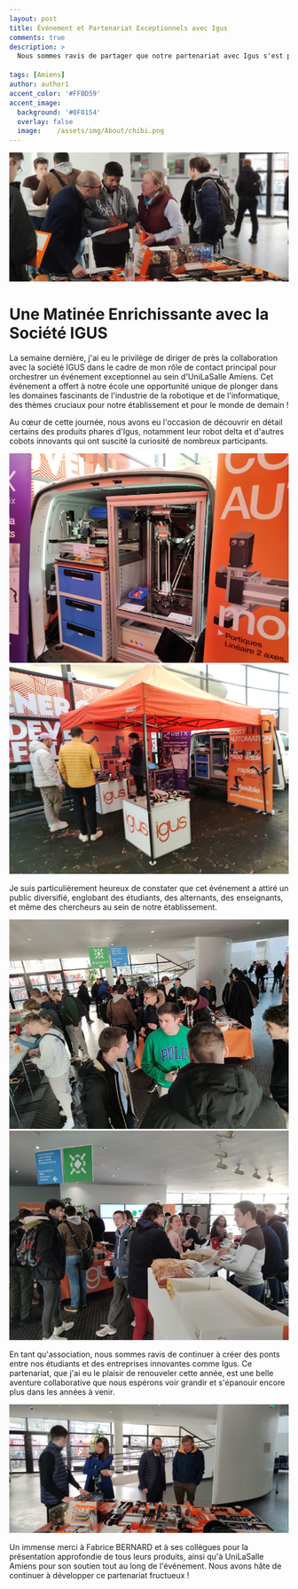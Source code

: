 ```yaml
---
layout: post
title: Événement et Partenariat Exceptionnels avec Igus
comments: true
description: > 
  Nous sommes ravis de partager que notre partenariat avec Igus s'est poursuivi avec succès pour la deuxième année consécutive. Pour marquer cette collaboration fructueuse, j'ai récemment organisé un événement extraordinaire qui a suscité un grand engouement. Le programme comprenait un stand de viennoiserie, des présentations captivantes des produits Igus, ainsi que des démonstrations de robotique. Cette initiative a été un véritable succès !

tags: [Amiens]
author: author1
accent_color: '#FFBD59'
accent_image:       
  background: '#0F0154'
  overlay: false
  image:    /assets/img/About/chibi.png
---
```

![enseignant](/assets/img/blog/igus_2023/enseignant.png)

# Une Matinée Enrichissante avec la Société IGUS
La semaine dernière, j'ai eu le privilège de diriger de près la collaboration avec la société IGUS dans le cadre de mon rôle de contact principal pour orchestrer un événement exceptionnel au sein d'UniLaSalle Amiens. Cet événement a offert à notre école une opportunité unique de plonger dans les domaines fascinants de l'industrie de la robotique et de l'informatique, des thèmes cruciaux pour notre établissement et pour le monde de demain !

Au cœur de cette journée, nous avons eu l'occasion de découvrir en détail certains des produits phares d'Igus, notamment leur robot delta et d'autres cobots innovants qui ont suscité la curiosité de nombreux participants.

![robot_delta](/assets/img/blog/igus_2023/delta.png)
![tante_de_presentation](/assets/img/blog/igus_2023/tante.png)

Je suis particulièrement heureux de constater que cet événement a attiré un public diversifié, englobant des étudiants, des alternants, des enseignants, et même des chercheurs au sein de notre établissement.

![people](/assets/img/blog/igus_2023/people.png)
![vente](/assets/img/blog/igus_2023/vente.png)

En tant qu'association, nous sommes ravis de continuer à créer des ponts entre nos étudiants et des entreprises innovantes comme Igus. Ce partenariat, que j'ai eu le plaisir de renouveler cette année, est une belle aventure collaborative que nous espérons voir grandir et s'épanouir encore plus dans les années à venir.

![stand](/assets/img/blog/igus_2023/stand4.png)

Un immense merci à Fabrice BERNARD et à ses collègues pour la présentation approfondie de tous leurs produits, ainsi qu'à UniLaSalle Amiens pour son soutien tout au long de l'événement. Nous avons hâte de continuer à développer ce partenariat fructueux !
